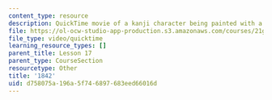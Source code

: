 ```yaml
---
content_type: resource
description: QuickTime movie of a kanji character being painted with a brush.
file: https://ol-ocw-studio-app-production.s3.amazonaws.com/courses/21g-504-japanese-iv-spring-2009/d758075a196a5f746897683eed66016d_1842.mov
file_type: video/quicktime
learning_resource_types: []
parent_title: Lesson 17
parent_type: CourseSection
resourcetype: Other
title: '1842'
uid: d758075a-196a-5f74-6897-683eed66016d
---
```

